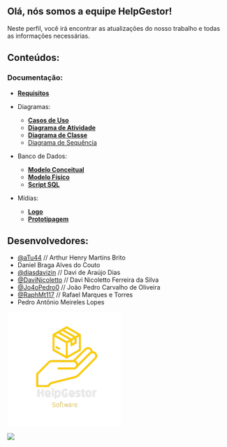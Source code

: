 ## Olá, nós somos a equipe HelpGestor!

Neste perfil, você irá encontrar as atualizações do nosso trabalho e todas as informações necessárias.

## Conteúdos:

### Documentação:

- [**Requisitos**](https://github.com/HelpGestor/documentacao/blob/main/requisitos.md)

- Diagramas:
  - [**Casos de Uso**](https://github.com/HelpGestor/documentacao/tree/main/diagramas/caso-de-uso)
  - [**Diagrama de Atividade**](https://github.com/HelpGestor/documentacao/tree/main/diagramas/diagrama-de-atividade)
  - [**Diagrama de Classe**](https://github.com/HelpGestor/documentacao/tree/main/diagramas/diagrama-de-classe)
  - [Diagrama de Sequência](https://github.com/HelpGestor/documentacao/tree/main/diagramas/diagrama-de-sequencia)
  
- Banco de Dados:
  - [**Modelo Conceitual**](https://github.com/HelpGestor/documentacao/tree/main/banco-de-dados/modelo-conceitual)
  - [**Modelo Físico**](https://github.com/HelpGestor/documentacao/tree/main/banco-de-dados/modelo-fisico)
  - [**Script SQL**](https://github.com/HelpGestor/documentacao/blob/main/banco-de-dados/modelo-fisico/script-helpgestor.sql)
  
- Mídias:
  - [**Logo**](https://github.com/HelpGestor/documentacao/blob/main/midia/HelpGestorLogo.png)
  - [**Prototipagem**]([documentacao/midia/prototipagem.mp4](https://github.com/HelpGestor/documentacao/blob/main/midia/prototipagem.mp4))

## Desenvolvedores:
- [@aTu44](https://github.com/aTu44)       // Arthur Henry Martins Brito
- Daniel Braga Alves do Couto
- [@diasdavizin](https://github.com/diasdavizin) // Davi de Araújo Dias
- [@DaviNicoletto](https://github.com/DaviNicoletto) // Davi Nicoletto Ferreira da Silva
- [@Jo4oPedro0](https://github.com/Jo4oPedro0)  // João Pedro Carvalho de Oliveira
- [@RaphMt117](https://github.com/RaphMt117)   // Rafael Marques e Torres
- Pedro Antônio Meireles Lopes
  
</details>

<picture>
  <source media="(prefers-color-scheme: dark)" srcset="https://github.com/HelpGestor/documentacao/blob/main/midia/HelpGestorLogo.png">
  <source media="(prefers-color-scheme: light)" srcset="https://github.com/HelpGestor/documentacao/blob/main/midia/HelpGestorLogo.png">
  <img alt="Help Gestor Logo" src="https://github.com/HelpGestor/documentacao/blob/main/midia/HelpGestorLogo.png">
</picture>


![](https://github.com/Your_Repository_Name/Your_GIF_Name.gif)
